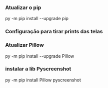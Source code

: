 
### Atualizar o pip
py -m pip install --upgrade pip

### Configuração para tirar prints das telas

### Atualizar Pillow
py -m pip install --upgrade Pillow

### instalar a lib Pyscreenshot
py -m pip install Pillow pyscreenshot
